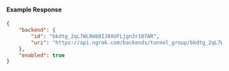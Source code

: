 <!-- Code generated for API Clients. DO NOT EDIT. -->

#### Example Response

```json
{
	"backend": {
		"id": "bkdtg_2qL7WL9mb8IJ0XUFLjgn3r1O7AR",
		"uri": "https://api.ngrok.com/backends/tunnel_group/bkdtg_2qL7WL9mb8IJ0XUFLjgn3r1O7AR"
	},
	"enabled": true
}
```
